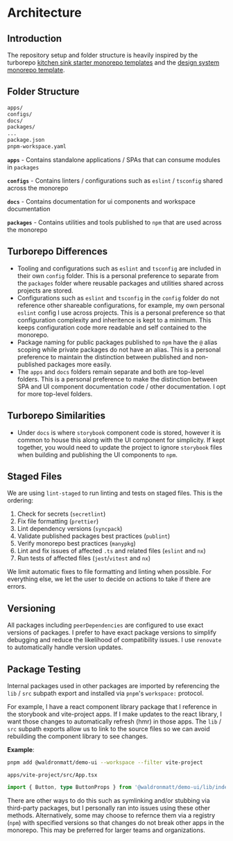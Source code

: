 # Architecture

## Introduction

The repository setup and folder structure is heavily inspired by the turborepo [kitchen sink starter monorepo templates](https://github.com/vercel/turbo/tree/main/examples/kitchen-sink) and the [design system monorepo template](https://github.com/vercel/turbo/tree/main/examples/design-system).

## Folder Structure

```bash
apps/
configs/
docs/
packages/
...
package.json
pnpm-workspace.yaml
```

**`apps`** - Contains standalone applications / SPAs that can consume modules in `packages`

**`configs`** - Contains linters / configurations such as `eslint` / `tsconfig` shared across the monorepo

**`docs`** - Contains documentation for ui components and workspace documentation

**`packages`** - Contains utilities and tools published to `npm` that are used across the monorepo

## Turborepo Differences

- Tooling and configurations such as `eslint` and `tsconfig` are included in their own `config` folder. This is a personal preference to separate from the `packages` folder where reusable packages and utilities shared across projects are stored.
- Configurations such as `eslint` and `tsconfig` in the `config` folder do not reference other shareable configurations, for example, my own personal `eslint` config I use across projects. This is a personal preference so that configuration complexity and inheritence is kept to a minimum. This keeps configuration code more readable and self contained to the monorepo.
- Package naming for public packages published to `npm` have the `@` alias scoping while private packages do not have an alias. This is a personal preference to maintain the distinction between published and non-published packages more easily.
- The `apps` and `docs` folders remain separate and both are top-level folders. This is a personal preference to make the distinction between SPA and UI component documentation code / other documentation. I opt for more top-level folders.

## Turborepo Similarities

- Under `docs` is where `storybook` component code is stored, however it is common to house this along with the UI component for simplicity. If kept together, you would need to update the project to ignore `storybook` files when building and publishing the UI components to `npm`.

## Staged Files

We are using `lint-staged` to run linting and tests on staged files. This is the ordering:

1. Check for secrets (`secretlint`)
2. Fix file formatting (`prettier`)
3. Lint dependency versions (`syncpack`)
4. Validate published packages best practices (`publint`)
5. Verify monorepo best practices (`manypkg`)
6. Lint and fix issues of affected `.ts` and related files (`eslint` and `nx`)
7. Run tests of affected files (`jest`/`vitest` and `nx`)

We limit automatic fixes to file formatting and linting when possible. For everything else, we let the user to decide on actions to take if there are errors.

## Versioning

All packages including `peerDependencies` are configured to use exact versions of packages. I prefer to have exact package versions to simplify debugging and reduce the likelihood of compatibility issues. I use `renovate` to automatically handle version updates.

## Package Testing

Internal packages used in other packages are imported by referencing the `lib` / `src` subpath export and installed via `pnpm`'s `workspace:` protocol.

For example, I have a react component library package that I reference in the storybook and vite-project apps. If I make updates to the react library, I want those changes to automatically refresh (hmr) in those apps. The `lib` / `src` subpath exports allow us to link to the source files so we can avoid rebuilding the component library to see changes.

**Example**:

```bash
pnpm add @waldronmatt/demo-ui --workspace --filter vite-project
```

`apps/vite-project/src/App.tsx`

```ts
import { Button, type ButtonProps } from '@waldronmatt/demo-ui/lib/index.js';
```

There are other ways to do this such as symlinking and/or stubbing via third-party packages, but I personally ran into issues using these other methods. Alternatively, some may choose to refernce them via a registry (`npm`) with specified versions so that changes do not break other apps in the monorepo. This may be preferred for larger teams and organizations.
